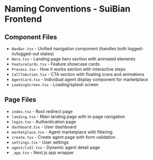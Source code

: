 # Naming Conventions - SuiBian Frontend

## Component Files
- `NavBar.tsx` - Unified navigation component (handles both logged-in/logged-out states)
- `Hero.tsx` - Landing page hero section with animated elements
- `FeatureCards.tsx` - Feature showcase cards
- `Process.tsx` - How it works section with interactive steps
- `CallToAction.tsx` - CTA section with floating icons and animations
- `AgentCard.tsx` - Individual agent display component for marketplace
- `LoadingScreen.tsx` - Loading/splash screen

## Page Files
- `index.tsx` - Root redirect page
- `landing.tsx` - Main landing page with in-page navigation
- `login.tsx` - Authentication page
- `dashboard.tsx` - User dashboard
- `marketplace.tsx` - Agent marketplace with filtering
- `create.tsx` - Create agent page with form validation
- `settings.tsx` - User settings
- `agent/[id].tsx` - Dynamic agent detail page
- `_app.tsx` - Next.js app wrapper